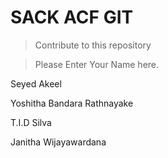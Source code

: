# SACK ACF GIT

> Contribute to this repository


> Please Enter Your Name here.


Seyed Akeel

Yoshitha Bandara Rathnayake

T.I.D Silva

Janitha Wijayawardana

